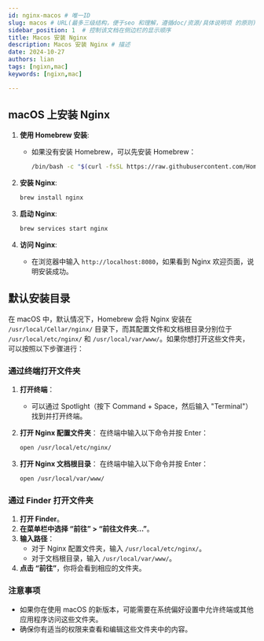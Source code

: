```yaml
---
id: nginx-macos # 唯一ID
slug: macos # URL(最多三级结构，便于seo 和理解，遵循doc/资源/具体说明项 的原则)
sidebar_position: 1  # 控制该文档在侧边栏的显示顺序
title: Macos 安装 Nginx
description: Macos 安装 Nginx # 描述
date: 2024-10-27
authors: lian
tags: [ngixn,mac]
keywords: [ngixn,mac]

---
```



## macOS 上安装 Nginx

1. **使用 Homebrew 安装**:
   - 如果没有安装 Homebrew，可以先安装 Homebrew：
     ```bash
     /bin/bash -c "$(curl -fsSL https://raw.githubusercontent.com/Homebrew/install/HEAD/install.sh)"
     ```

2. **安装 Nginx**:
   ```bash
   brew install nginx
   ```

3. **启动 Nginx**:
   ```bash
   brew services start nginx
   ```

4. **访问 Nginx**:
   - 在浏览器中输入 `http://localhost:8080`，如果看到 Nginx 欢迎页面，说明安装成功。

## 默认安装目录

在 macOS 中，默认情况下，Homebrew 会将 Nginx 安装在 `/usr/local/Cellar/nginx/` 目录下，而其配置文件和文档根目录分别位于 `/usr/local/etc/nginx/` 和 `/usr/local/var/www/`。如果你想打开这些文件夹，可以按照以下步骤进行：

### 通过终端打开文件夹

1. **打开终端**：
   - 可以通过 Spotlight（按下 Command + Space，然后输入 "Terminal"）找到并打开终端。

2. **打开 Nginx 配置文件夹**：
   在终端中输入以下命令并按 Enter：
   ```bash
   open /usr/local/etc/nginx/
   ```

3. **打开 Nginx 文档根目录**：
   在终端中输入以下命令并按 Enter：
   ```bash
   open /usr/local/var/www/
   ```

### 通过 Finder 打开文件夹

1. **打开 Finder**。
2. **在菜单栏中选择 “前往” > “前往文件夹...”**。
3. **输入路径**：
   - 对于 Nginx 配置文件夹，输入 `/usr/local/etc/nginx/`。
   - 对于文档根目录，输入 `/usr/local/var/www/`。
4. **点击 “前往”**，你将会看到相应的文件夹。

### 注意事项

- 如果你在使用 macOS 的新版本，可能需要在系统偏好设置中允许终端或其他应用程序访问这些文件夹。
- 确保你有适当的权限来查看和编辑这些文件夹中的内容。